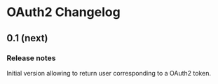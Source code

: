 # OAuth2 Changelog #

## 0.1 (next) ##

### Release notes ###

Initial version allowing to return user corresponding to a OAuth2 token.
